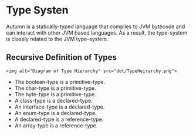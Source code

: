  
# Type Systen

Autumn is a statically-typed language that compiles to JVM bytecode and can interact with other JVM based languages. 
As a result, the type-system is closely related to the JVM type-system. 


## Recursive Definition of Types

`<img alt="Diagram of Type Hierarchy" src="dot/TypeHeirarchy.png">`

+ The boolean-type is a primitive-type.
+ The char-type is a primitive-type. 
+ The byte-type is a primitive-type.
+ A class-type is a declared-type.
+ An interface-type is a declared-type.
+ An enum-type is a declared-type. 
+ A declared-type is a reference-type. 
+ An array-type is a reference-type. 














